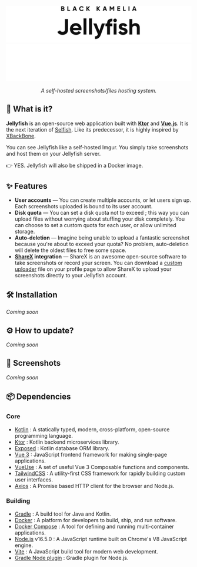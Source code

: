 <div style="text-align: center">

![](img/Jellyfish_light.svg#gh-light-mode-only)
![](img/Jellyfish_dark.svg#gh-dark-mode-only)

</div>

<p style="text-align: center;">
<i>A self-hosted screenshots/files hosting system.</i>
</p>

## 🤔 What is it?

**Jellyfish** is an open-source web application built with **[Ktor](https://ktor.io/)** and **[Vue.js](https://vuejs.org/)**.
It is the next iteration of [Selfish](https://github.com/SlamaFR/Selfish). Like its predecessor, it is highly inspired
by [XBackBone](https://github.com/SergiX44/XBackBone).

You can see Jellyfish like a self-hosted Imgur. You simply take screenshots and host them on your Jellyfish server.

👉 YES. Jellyfish will also be shipped in a Docker image.

## ✨ Features

- **User accounts** — You can create multiple accounts, or let users sign up.
  Each screenshots uploaded is bound to its user account.
- **Disk quota** — You can set a disk quota not to exceed ; this way you can upload files without worrying about stuffing your disk completely.
  You can choose to set a custom quota for each user, or allow unlimited storage.
- **Auto-deletion** — Imagine being unable to upload a fantastic screenshot because you're about to exceed your quota? No problem, auto-deletion will delete the oldest files to free some space.
- **[ShareX](https://getsharex.com/) integration** — ShareX is an awesome open-source software to take screenshots or record your screen.
  You can download a [custom uploader](https://getsharex.com/docs/custom-uploader) file on your profile page to allow ShareX to upload your screenshots directly to your Jellyfish account.

## 🛠 Installation

*Coming soon*

## ⚙ How to update?

*Coming soon*

## 📸 Screenshots

*Coming soon*

## 📦 Dependencies

### Core

- [Kotlin](https://kotlinlang.org/) : A statically typed, modern, cross-platform, open-source programming language.
- [Ktor](https://ktor.io/) : Kotlin backend microservices library.
- [Exposed](https://github.com/JetBrains/Exposed) : Kotlin database ORM library.
- [Vue 3](https://vuejs.org/) : JavaScript frontend framework for making single-page applications.
- [VueUse](https://vueuse.org/) : A set of useful Vue 3 Composable functions and components.
- [TailwindCSS](https://tailwindcss.com/) : A utility-first CSS framework for rapidly building custom user interfaces.
- [Axios](https://axios-http.com) : A Promise based HTTP client for the browser and Node.js.

### Building

- [Gradle](https://gradle.org/) : A build tool for Java and Kotlin.
- [Docker](https://www.docker.com/) : A platform for developers to build, ship, and run software.
- [Docker Compose](https://docs.docker.com/compose/overview/) : A tool for defining and running multi-container applications.
- [Node.js](https://nodejs.org/) v16.5.0 : A JavaScript runtime built on Chrome's V8 JavaScript engine.
- [Vite](https://vitejs.dev/) : A JavaScript build tool for modern web development.
- [Gradle Node plugin](https://github.com/node-gradle/gradle-node-plugin/) : Gradle plugin for Node.js.
    

